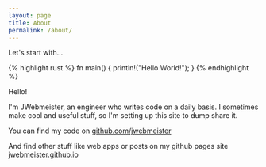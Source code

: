 ```yaml
---
layout: page
title: About
permalink: /about/
---
```

Let's start with...

{% highlight rust %}
fn main() {
    println!("Hello World!");
}
{% endhighlight %}

Hello! 

I'm JWebmeister, an engineer who writes code on a daily basis.  I sometimes make cool and useful stuff, so I'm setting up this site to ~~dump~~ share it.

You can find my code on [github.com/jwebmeister][gh-repos-jwebmeister]

And find other stuff like web apps or posts on my github pages site 
[jwebmeister.github.io][gh-page-jwebmeister]

[gh-page-jwebmeister]: https://jwebmeister.github.io
[gh-repos-jwebmeister]: https://github.com/jwebmeister
